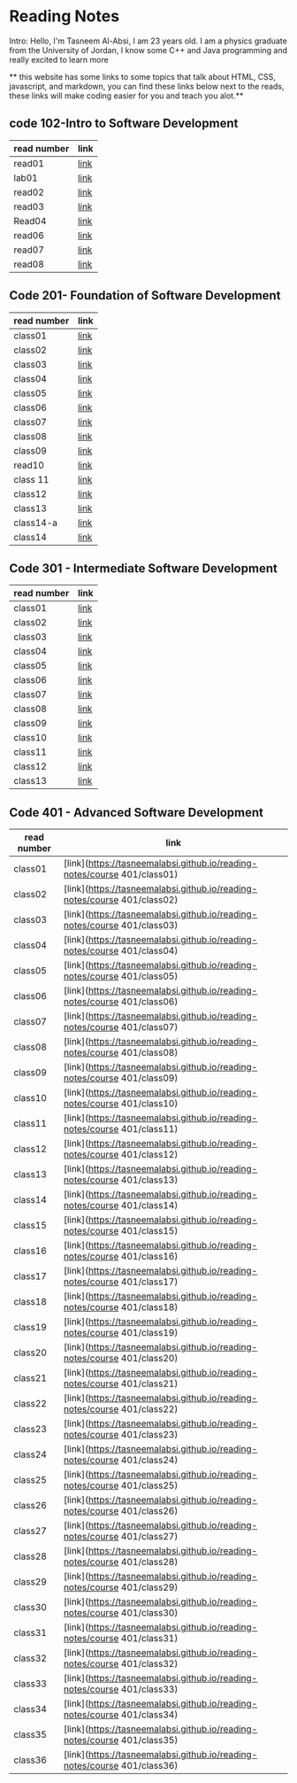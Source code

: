 # Reading Notes

Intro: Hello, I'm Tasneem Al-Absi, I am 23 years old. I am a physics graduate from the University of Jordan, I know some C++ and Java programming and really excited to learn more

** this website has some links to some topics that talk about HTML, CSS, javascript, and markdown, you can find these links below next to the reads, these links will make coding easier for you and teach you alot.** 

## code 102-Intro to Software Development
| read number   | link |
| ----------- | ----------- |
| read01     | [link](https://tasneemalabsi.github.io/reading-notes/read01)     |
| lab01   | [link](https://tasneemalabsi.github.io/reading-notes/lab01)       |
| read02  | [link](https://tasneemalabsi.github.io/reading-notes/read02)      |
| read03   | [link](https://tasneemalabsi.github.io/reading-notes/read03)       |
| Read04 | [link](https://tasneemalabsi.github.io/reading-notes/Read04)      |
| read06 | [link](https://tasneemalabsi.github.io/reading-notes/read06)      |
| read07 | [link](https://tasneemalabsi.github.io/reading-notes/read07)      |
| read08 | [link](https://tasneemalabsi.github.io/reading-notes/read08)      |

## Code 201- Foundation of Software Development

| read number   | link |
| ----------- | ----------- |
| class01     | [link](https://tasneemalabsi.github.io/reading-notes/class01)    |
| class02  | [link](https://tasneemalabsi.github.io/reading-notes/class02)     |
| class03   | [link](https://tasneemalabsi.github.io/reading-notes/class03)       |
| class04 | [link](https://tasneemalabsi.github.io/reading-notes/class04)      |
| class05 | [link](https://tasneemalabsi.github.io/reading-notes/class05)   |
| class06 | [link](https://tasneemalabsi.github.io/reading-notes/class06)     |
| class07 | [link](https://tasneemalabsi.github.io/reading-notes/class07)     |
| class08   | [link](https://tasneemalabsi.github.io/reading-notes/class08)     |
| class09  | [link](https://tasneemalabsi.github.io/reading-notes/class09)   |
| read10   | [link](https://tasneemalabsi.github.io/reading-notes/class10)      |
| class 11 | [link](https://tasneemalabsi.github.io/reading-notes/class11)      |
| class12 | [link](https://tasneemalabsi.github.io/reading-notes/class12)     |
| class13 | [link](https://tasneemalabsi.github.io/reading-notes/class13)     |
| class14-a | [link](https://tasneemalabsi.github.io/reading-notes/class14-a)      |
| class14 | [link](https://tasneemalabsi.github.io/reading-notes/class14-b)     |


## Code 301 - Intermediate Software Development

| read number   | link |
| ----------- | ----------- |
| class01     | [link](https://tasneemalabsi.github.io/reading-notes/course301/lecture01)    |
| class02    | [link](https://tasneemalabsi.github.io/reading-notes/course301/lecture02)    |
| class03    | [link](https://tasneemalabsi.github.io/reading-notes/course301/lecture03)    |
| class04    | [link](https://tasneemalabsi.github.io/reading-notes/course301/lecture04)    |
| class05    | [link](https://tasneemalabsi.github.io/reading-notes/course301/lecture05)    |
| class06   | [link](https://tasneemalabsi.github.io/reading-notes/course301/lecture06)    |
| class07    | [link](https://tasneemalabsi.github.io/reading-notes/course301/lecture07)    |
| class08    | [link](https://tasneemalabsi.github.io/reading-notes/course301/lecture08)    |
| class09    | [link](https://tasneemalabsi.github.io/reading-notes/course301/lecture09)    |
| class10    | [link](https://tasneemalabsi.github.io/reading-notes/course301/lecture10)    |
| class11    | [link](https://tasneemalabsi.github.io/reading-notes/course301/lecture11)    |
| class12    | [link](https://tasneemalabsi.github.io/reading-notes/course301/lecture12)    |
| class13    | [link](https://tasneemalabsi.github.io/reading-notes/course301/lecture13)    |


## Code 401 - Advanced Software Development

| read number   | link |
| ----------- | ----------- |
| class01     | [link](https://tasneemalabsi.github.io/reading-notes/course 401/class01)    |
| class02     | [link](https://tasneemalabsi.github.io/reading-notes/course 401/class02)    |
| class03     | [link](https://tasneemalabsi.github.io/reading-notes/course 401/class03)    |
| class04     | [link](https://tasneemalabsi.github.io/reading-notes/course 401/class04)    |
| class05     | [link](https://tasneemalabsi.github.io/reading-notes/course 401/class05)    |
| class06     | [link](https://tasneemalabsi.github.io/reading-notes/course 401/class06)    |
| class07     | [link](https://tasneemalabsi.github.io/reading-notes/course 401/class07)    |
| class08     | [link](https://tasneemalabsi.github.io/reading-notes/course 401/class08)    |
| class09     | [link](https://tasneemalabsi.github.io/reading-notes/course 401/class09)    |
| class10     | [link](https://tasneemalabsi.github.io/reading-notes/course 401/class10)    |
| class11     | [link](https://tasneemalabsi.github.io/reading-notes/course 401/class11)    |
| class12     | [link](https://tasneemalabsi.github.io/reading-notes/course 401/class12)    |
| class13     | [link](https://tasneemalabsi.github.io/reading-notes/course 401/class13)    |
| class14     | [link](https://tasneemalabsi.github.io/reading-notes/course 401/class14)    |
| class15     | [link](https://tasneemalabsi.github.io/reading-notes/course 401/class15)    |
| class16     | [link](https://tasneemalabsi.github.io/reading-notes/course 401/class16)    |
| class17     | [link](https://tasneemalabsi.github.io/reading-notes/course 401/class17)    |
| class18     | [link](https://tasneemalabsi.github.io/reading-notes/course 401/class18)    |
| class19     | [link](https://tasneemalabsi.github.io/reading-notes/course 401/class19)    |
| class20     | [link](https://tasneemalabsi.github.io/reading-notes/course 401/class20)    |
| class21     | [link](https://tasneemalabsi.github.io/reading-notes/course 401/class21)    |
| class22     | [link](https://tasneemalabsi.github.io/reading-notes/course 401/class22)    |
| class23     | [link](https://tasneemalabsi.github.io/reading-notes/course 401/class23)    |
| class24     | [link](https://tasneemalabsi.github.io/reading-notes/course 401/class24)    |
| class25     | [link](https://tasneemalabsi.github.io/reading-notes/course 401/class25)    |
| class26     | [link](https://tasneemalabsi.github.io/reading-notes/course 401/class26)    |
| class27     | [link](https://tasneemalabsi.github.io/reading-notes/course 401/class27)    |
| class28     | [link](https://tasneemalabsi.github.io/reading-notes/course 401/class28)    |
| class29     | [link](https://tasneemalabsi.github.io/reading-notes/course 401/class29)    |
| class30     | [link](https://tasneemalabsi.github.io/reading-notes/course 401/class30)    |
| class31     | [link](https://tasneemalabsi.github.io/reading-notes/course 401/class31)    |
| class32     | [link](https://tasneemalabsi.github.io/reading-notes/course 401/class32)    |
| class33     | [link](https://tasneemalabsi.github.io/reading-notes/course 401/class33)    |
| class34     | [link](https://tasneemalabsi.github.io/reading-notes/course 401/class34)    |
| class35     | [link](https://tasneemalabsi.github.io/reading-notes/course 401/class35)    |
| class36     | [link](https://tasneemalabsi.github.io/reading-notes/course 401/class36)    |




